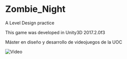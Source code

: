 # Zombie_Night
A Level Design practice

This game was developed in Unity3D 2017.2.0f3

Máster en diseño y desarrollo de videojuegos de la UOC

![Video](https://youtu.be/N52Y1Xd1XD8)
